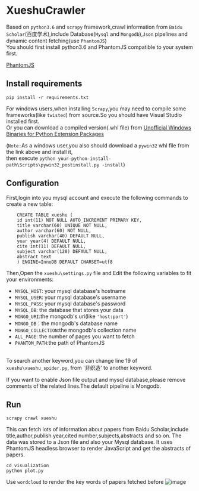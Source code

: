 # XueshuCrawler
Based on `python3.6` and `scrapy` framework,crawl information from `Baidu Scholar`(百度学术),include Database(`Mysql` and `Mongodb`),`Json` pipelines and dynamic content fetching(use `PhantomJS`)<br>
You should first install python3.6 and PhantomJS compatible to your system first.

[PhantomJS](http://phantomjs.org/download.html)

## Install requirements
`pip install -r requirements.txt`

For windows users,when installing `Scrapy`,you may need to compile some frameworks(like `twisted`) from source.So you should have Visual Studio installed first.<br>Or you can download a compiled version(.whl file) from
[Unofficial Windows Binaries for Python Extension Packages](http://www.lfd.uci.edu/~gohlke/pythonlibs/)<br>

(`Note:`As a windows user,you also should download a `pywin32` whl file from the link above and install it,<br>then execute `python your-python-install-path\Scripts\pywin32_postinstall.py -install`)

## Configuration

First,login into you mysql account and execute the following commands to create a new table:<br>

        CREATE TABLE xueshu (
        id int(11) NOT NULL AUTO_INCREMENT PRIMARY KEY,
        title varchar(60) UNIQUE NOT NULL,
        author varchar(60) NOT NULL,
        publish varchar(40) DEFAULT NULL,
        year year(4) DEFAULT NULL,
        cite int(11) DEFAULT NULL,
        subject varchar(120) DEFAULT NULL,
        abstract text
        ) ENGINE=InnoDB DEFAULT CHARSET=utf8

Then,Open the `xueshu\settings.py` file and 
Edit the following variables to fit your environments:<br>


* `MYSQL_HOST`: your mysql database's hostname
* `MYSQL_USER`: your mysql database's username
* `MYSQL_PASS`: your mysql database's password
* `MYSQL_DB`: the database that stores your data
* `MONGO_URI`:the mongodb's uri(like `'host:port'`)
* `MONGO_DB`：the mongodb's database name
* `MONGO_COLLECTION`:the mongodb's collection name
* `ALL_PAGE`: the number of pages you want to fetch
* `PHANTOM_PATH`:the path of PhantomJS

<br>To search another keyword,you can change line 19 of `xueshu\xueshu_spider.py`,
from '非织造' to another keyword.

If you want to enable Json file output and mysql database,please remove comments of the related lines.The default pipeline is Mongodb.

## Run

`scrapy crawl xueshu`<br>

This can fetch lots of information about papers from Baidu Scholar,include title,author,publish year,cited number,subjects,abstracts and so on.
The data was stored to a Json file and also your Mysql database.
It uses PhantomJS headless browser to render JavaScript and get the abstracts of papers.

`cd visualization`<br>
`python plot.py` 

Use `wordcloud` to render the key words of papers fetched before
![image](https://raw.githubusercontent.com/rollingstarky/XueshuCrawler/master/visualization/wordcloud.png)








